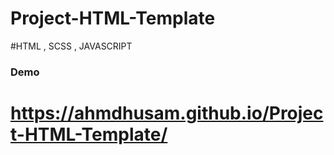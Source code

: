 # Project-HTML-Template

#HTML , SCSS , JAVASCRIPT

### Demo

# https://ahmdhusam.github.io/Project-HTML-Template/
